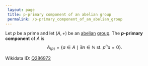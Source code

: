 ```yaml
---
 layout: page
 title: p-primary component of an abelian group
 permalink: /p-primary_component_of_an_abelian_group
---
```


Let $p$ be a prime and let $(A,+)$ be an [abelian](https://defsmath.github.io/DefsMath/abelian) [group](https://defsmath.github.io/DefsMath/group). The **$p$-primary component** of $A$ is $$A_{(p)} = \{a\in A\mid \exists n\in\mathbb N \text{ st. }p^na= 0\}.$$

Wikidata ID: [Q286972](https://www.wikidata.org/wiki/Q286972)